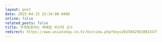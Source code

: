 ```yaml
---
layout: post
date: 2025-04-25 15:34:00-0400
inline: false
related_posts: false
title: 주제발표하는 배혜림 부산대 교수
redirect: https://www.asiatoday.co.kr/kn/view.php?key=20250425010015475
---
```

